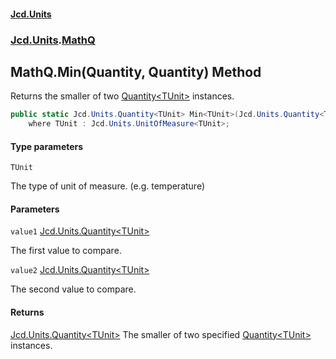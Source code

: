 #### [Jcd.Units](index 'index')
### [Jcd.Units](Jcd.Units 'Jcd.Units').[MathQ](MathQ 'Jcd.Units.MathQ')

## MathQ.Min<TUnit>(Quantity<TUnit>, Quantity<TUnit>) Method

Returns the smaller of two [Quantity&lt;TUnit&gt;](Quantity_TUnit_ 'Jcd.Units.Quantity<TUnit>') instances.

```csharp
public static Jcd.Units.Quantity<TUnit> Min<TUnit>(Jcd.Units.Quantity<TUnit> value1, Jcd.Units.Quantity<TUnit> value2)
    where TUnit : Jcd.Units.UnitOfMeasure<TUnit>;
```
#### Type parameters

<a name='Jcd.Units.MathQ.Min_TUnit_(Jcd.Units.Quantity_TUnit_,Jcd.Units.Quantity_TUnit_).TUnit'></a>

`TUnit`

The type of unit of measure. (e.g. temperature)
#### Parameters

<a name='Jcd.Units.MathQ.Min_TUnit_(Jcd.Units.Quantity_TUnit_,Jcd.Units.Quantity_TUnit_).value1'></a>

`value1` [Jcd.Units.Quantity&lt;](Quantity_TUnit_ 'Jcd.Units.Quantity<TUnit>')[TUnit](MathQ.Min.ec/+L9D1XokRGUNSree8Qw#Jcd.Units.MathQ.Min_TUnit_(Jcd.Units.Quantity_TUnit_,Jcd.Units.Quantity_TUnit_).TUnit 'Jcd.Units.MathQ.Min<TUnit>(Jcd.Units.Quantity<TUnit>, Jcd.Units.Quantity<TUnit>).TUnit')[&gt;](Quantity_TUnit_ 'Jcd.Units.Quantity<TUnit>')

The first value to compare.

<a name='Jcd.Units.MathQ.Min_TUnit_(Jcd.Units.Quantity_TUnit_,Jcd.Units.Quantity_TUnit_).value2'></a>

`value2` [Jcd.Units.Quantity&lt;](Quantity_TUnit_ 'Jcd.Units.Quantity<TUnit>')[TUnit](MathQ.Min.ec/+L9D1XokRGUNSree8Qw#Jcd.Units.MathQ.Min_TUnit_(Jcd.Units.Quantity_TUnit_,Jcd.Units.Quantity_TUnit_).TUnit 'Jcd.Units.MathQ.Min<TUnit>(Jcd.Units.Quantity<TUnit>, Jcd.Units.Quantity<TUnit>).TUnit')[&gt;](Quantity_TUnit_ 'Jcd.Units.Quantity<TUnit>')

The second value to compare.

#### Returns
[Jcd.Units.Quantity&lt;](Quantity_TUnit_ 'Jcd.Units.Quantity<TUnit>')[TUnit](MathQ.Min.ec/+L9D1XokRGUNSree8Qw#Jcd.Units.MathQ.Min_TUnit_(Jcd.Units.Quantity_TUnit_,Jcd.Units.Quantity_TUnit_).TUnit 'Jcd.Units.MathQ.Min<TUnit>(Jcd.Units.Quantity<TUnit>, Jcd.Units.Quantity<TUnit>).TUnit')[&gt;](Quantity_TUnit_ 'Jcd.Units.Quantity<TUnit>')
The smaller of two specified [Quantity&lt;TUnit&gt;](Quantity_TUnit_ 'Jcd.Units.Quantity<TUnit>') instances.
